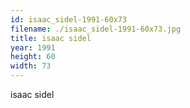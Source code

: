 ```yaml
---
id: isaac_sidel-1991-60x73
filename: ./isaac_sidel-1991-60x73.jpg
title: isaac sidel
year: 1991
height: 60
width: 73
---
```


isaac sidel